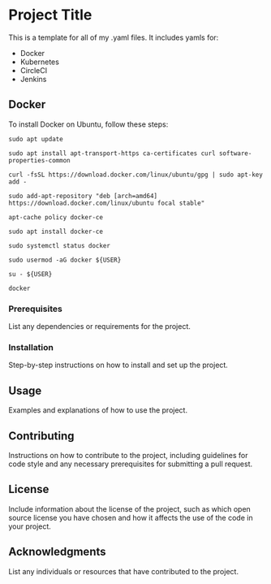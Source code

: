 # Project Title

This is a template for all of my .yaml files. It includes yamls for:
- Docker
- Kubernetes
- CircleCI
- Jenkins


## Docker

To install Docker on Ubuntu, follow these steps:

```
sudo apt update

sudo apt install apt-transport-https ca-certificates curl software-properties-common

curl -fsSL https://download.docker.com/linux/ubuntu/gpg | sudo apt-key add -

sudo add-apt-repository "deb [arch=amd64] https://download.docker.com/linux/ubuntu focal stable"

apt-cache policy docker-ce

sudo apt install docker-ce

sudo systemctl status docker

sudo usermod -aG docker ${USER}

su - ${USER}

docker

```

### Prerequisites

List any dependencies or requirements for the project.

### Installation

Step-by-step instructions on how to install and set up the project.

## Usage

Examples and explanations of how to use the project.

## Contributing

Instructions on how to contribute to the project, including guidelines for code style and any necessary prerequisites for submitting a pull request.

## License

Include information about the license of the project, such as which open source license you have chosen and how it affects the use of the code in your project.

## Acknowledgments

List any individuals or resources that have contributed to the project.
